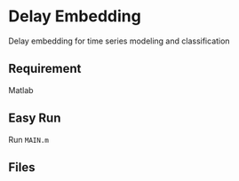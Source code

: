 # Delay Embedding
Delay embedding for time series modeling and classification

## Requirement 
Matlab

## Easy Run
Run `MAIN.m`

## Files

